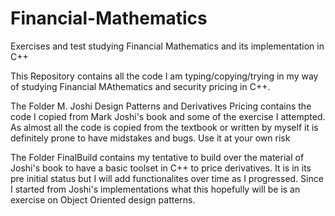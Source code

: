 # Financial-Mathematics
Exercises and test studying Financial Mathematics and its implementation in C++


This Repository contains all the code I am typing/copying/trying in my way of studying Financial MAthematics and security pricing in C++.

The Folder M. Joshi Design Patterns and Derivatives Pricing contains the code I copied from Mark Joshi's book and some of the exercise I attempted.
  As almost all the code is copied from the textbook or written by myself it is definitely prone to have midstakes and bugs. Use it at your own risk
  
The Folder FinalBuild contains my tentative to build over the material of Joshi's book to have a basic toolset in C++ to price derivatives.
  It is in its pre initial status but I will add functionalites over time as I progressed. Since I started from Joshi's implementations
  what this hopefully will be is an exercise on Object Oriented design patterns.
